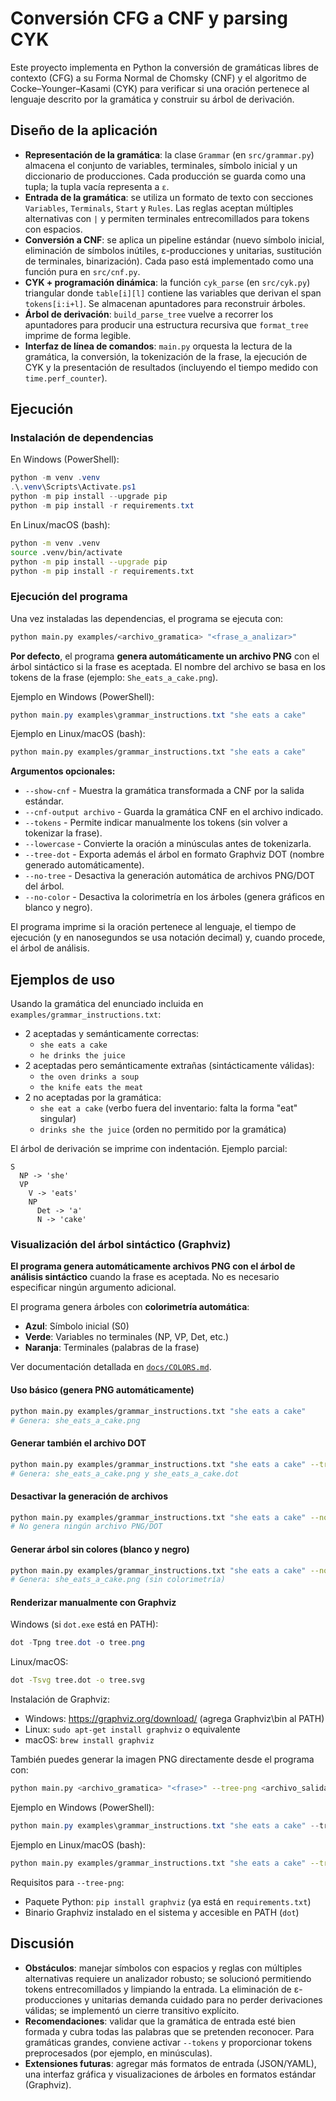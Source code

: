 # Conversión CFG a CNF y parsing CYK

Este proyecto implementa en Python la conversión de gramáticas libres de contexto (CFG)
a su Forma Normal de Chomsky (CNF) y el algoritmo de Cocke–Younger–Kasami (CYK) para
verificar si una oración pertenece al lenguaje descrito por la gramática y
construir su árbol de derivación.

## Diseño de la aplicación

- **Representación de la gramática**: la clase `Grammar` (en `src/grammar.py`)
  almacena el conjunto de variables, terminales, símbolo inicial y un diccionario
  de producciones. Cada producción se guarda como una tupla; la tupla vacía
  representa a `ε`.
- **Entrada de la gramática**: se utiliza un formato de texto con secciones
  `Variables`, `Terminals`, `Start` y `Rules`. Las reglas aceptan múltiples
  alternativas con `|` y permiten terminales entrecomillados para tokens con
  espacios.
- **Conversión a CNF**: se aplica un pipeline estándar (nuevo símbolo inicial,
  eliminación de símbolos inútiles, ε-producciones y unitarias, sustitución de
  terminales, binarización). Cada paso está implementado como una función pura en
  `src/cnf.py`.
- **CYK + programación dinámica**: la función `cyk_parse` (en `src/cyk.py`)
  triangular donde `table[i][l]` contiene las variables que derivan el span
  `tokens[i:i+l]`. Se almacenan apuntadores para reconstruir árboles.
- **Árbol de derivación**: `build_parse_tree` vuelve a recorrer los apuntadores
  para producir una estructura recursiva que `format_tree` imprime de forma
  legible.
- **Interfaz de línea de comandos**: `main.py` orquesta la lectura de la
  gramática, la conversión, la tokenización de la frase, la ejecución de CYK y
  la presentación de resultados (incluyendo el tiempo medido con
  `time.perf_counter`).

## Ejecución

### Instalación de dependencias

En Windows (PowerShell):

```powershell
python -m venv .venv
.\.venv\Scripts\Activate.ps1
python -m pip install --upgrade pip
python -m pip install -r requirements.txt
```

En Linux/macOS (bash):

```bash
python -m venv .venv
source .venv/bin/activate
python -m pip install --upgrade pip
python -m pip install -r requirements.txt
```

### Ejecución del programa

Una vez instaladas las dependencias, el programa se ejecuta con:

```bash
python main.py examples/<archivo_gramatica> "<frase_a_analizar>"
```

**Por defecto**, el programa **genera automáticamente un archivo PNG** con el árbol sintáctico si la frase es aceptada. El nombre del archivo se basa en los tokens de la frase (ejemplo: `She_eats_a_cake.png`).

Ejemplo en Windows (PowerShell):
```powershell
python main.py examples\grammar_instructions.txt "she eats a cake"
```

Ejemplo en Linux/macOS (bash):
```bash
python main.py examples/grammar_instructions.txt "she eats a cake"
```

**Argumentos opcionales:**

- `--show-cnf` - Muestra la gramática transformada a CNF por la salida estándar.
- `--cnf-output archivo` - Guarda la gramática CNF en el archivo indicado.
- `--tokens` - Permite indicar manualmente los tokens (sin volver a tokenizar la frase).
- `--lowercase` - Convierte la oración a minúsculas antes de tokenizarla.
- `--tree-dot` - Exporta además el árbol en formato Graphviz DOT (nombre generado automáticamente).
- `--no-tree` - Desactiva la generación automática de archivos PNG/DOT del árbol.
- `--no-color` - Desactiva la colorimetría en los árboles (genera gráficos en blanco y negro).

El programa imprime si la oración pertenece al lenguaje, el tiempo de ejecución
(y en nanosegundos se usa notación decimal) y, cuando procede, el árbol de
análisis.

## Ejemplos de uso

Usando la gramática del enunciado incluida en `examples/grammar_instructions.txt`:

- 2 aceptadas y semánticamente correctas:
  - `she eats a cake`
  - `he drinks the juice`
- 2 aceptadas pero semánticamente extrañas (sintácticamente válidas):
  - `the oven drinks a soup`
  - `the knife eats the meat`
- 2 no aceptadas por la gramática:
  - `she eat a cake` (verbo fuera del inventario: falta la forma "eat" singular)
  - `drinks she the juice` (orden no permitido por la gramática)

El árbol de derivación se imprime con indentación. Ejemplo parcial:

```
S
  NP -> 'she'
  VP
    V -> 'eats'
    NP
      Det -> 'a'
      N -> 'cake'
```

### Visualización del árbol sintáctico (Graphviz)

**El programa genera automáticamente archivos PNG con el árbol de análisis sintáctico** cuando la frase es aceptada. No es necesario especificar ningún argumento adicional.

El programa genera árboles con **colorimetría automática**:
- **Azul**: Símbolo inicial (S0)
- **Verde**: Variables no terminales (NP, VP, Det, etc.)
- **Naranja**: Terminales (palabras de la frase)

Ver documentación detallada en [`docs/COLORS.md`](docs/COLORS.md).

#### Uso básico (genera PNG automáticamente)

```bash
python main.py examples/grammar_instructions.txt "she eats a cake"
# Genera: she_eats_a_cake.png
```

#### Generar también el archivo DOT

```bash
python main.py examples/grammar_instructions.txt "she eats a cake" --tree-dot
# Genera: she_eats_a_cake.png y she_eats_a_cake.dot
```

#### Desactivar la generación de archivos

```bash
python main.py examples/grammar_instructions.txt "she eats a cake" --no-tree
# No genera ningún archivo PNG/DOT
```

#### Generar árbol sin colores (blanco y negro)

```bash
python main.py examples/grammar_instructions.txt "she eats a cake" --no-color
# Genera: she_eats_a_cake.png (sin colorimetría)
```

#### Renderizar manualmente con Graphviz

Windows (si `dot.exe` está en PATH):
```powershell
dot -Tpng tree.dot -o tree.png
```

Linux/macOS:
```bash
dot -Tsvg tree.dot -o tree.svg
```

Instalación de Graphviz:
- Windows: https://graphviz.org/download/ (agrega Graphviz\bin al PATH)
- Linux: `sudo apt-get install graphviz` o equivalente
- macOS: `brew install graphviz`

También puedes generar la imagen PNG directamente desde el programa con:

```bash
python main.py <archivo_gramatica> "<frase>" --tree-png <archivo_salida.png>
```

Ejemplo en Windows (PowerShell):
```powershell
python main.py examples\grammar_instructions.txt "she eats a cake" --tree-png tree.png
```

Ejemplo en Linux/macOS (bash):
```bash
python main.py examples/grammar_instructions.txt "she eats a cake" --tree-png tree.png
```

Requisitos para `--tree-png`:
- Paquete Python: `pip install graphviz` (ya está en `requirements.txt`)
- Binario Graphviz instalado en el sistema y accesible en PATH (`dot`)

## Discusión

- **Obstáculos**: manejar símbolos con espacios y reglas con múltiples
  alternativas requiere un analizador robusto; se solucionó permitiendo tokens
  entrecomillados y limpiando la entrada. La eliminación de ε-producciones y
  unitarias demanda cuidado para no perder derivaciones válidas; se implementó
  un cierre transitivo explícito.
- **Recomendaciones**: validar que la gramática de entrada esté bien formada y
  cubra todas las palabras que se pretenden reconocer. Para gramáticas grandes,
  conviene activar `--tokens` y proporcionar tokens preprocesados (por ejemplo,
  en minúsculas).
- **Extensiones futuras**: agregar más formatos de entrada (JSON/YAML), una
  interfaz gráfica y visualizaciones de árboles en formatos estándar (Graphviz).